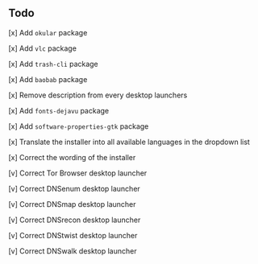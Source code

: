 ## Todo

\[x\] Add `okular` package

\[x\] Add `vlc` package

\[x\] Add `trash-cli` package

\[x\] Add `baobab` package

\[x\] Remove description from every desktop launchers

\[x\] Add `fonts-dejavu` package

\[x\] Add `software-properties-gtk` package

\[x\] Translate the installer into all available languages in the dropdown list

\[x\] Correct the wording of the installer

\[v\] Correct Tor Browser desktop launcher

\[v\] Correct DNSenum desktop launcher

\[v\] Correct DNSmap desktop launcher

\[v\] Correct DNSrecon desktop launcher

\[v\] Correct DNStwist desktop launcher

\[v\] Correct DNSwalk desktop launcher
